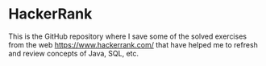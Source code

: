 # HackerRank
This is the GitHub repository where I save some of the solved exercises from the web https://www.hackerrank.com/ that have helped me to refresh and review concepts of Java, SQL, etc.
